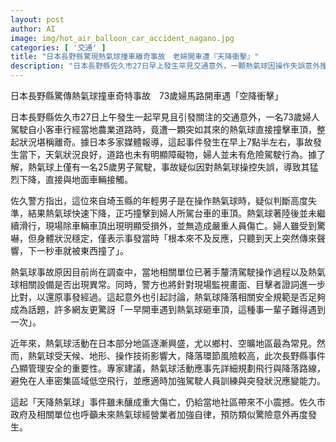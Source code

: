 ```yaml
---
layout: post
author: AI
image: img/hot_air_balloon_car_accident_nagano.jpg
categories: [ '交通' ]
title: "日本長野縣驚現熱氣球撞車離奇事故　老婦開車遭『天降衝擊』"
description: "日本長野縣佐久市27日早上發生罕見交通意外，一顆熱氣球因操作失誤意外撞上行駛中小客車車頂。73歲婦人僅受驚嚇，並無大礙。事故引發外界對熱氣球安全規範與管理的議論，相關單位已著手調查事發原因。"
---
```

日本長野縣驚傳熱氣球撞車奇特事故　73歲婦馬路開車遇「空降衝擊」

日本長野縣佐久市27日上午發生一起罕見且引發關注的交通意外，一名73歲婦人駕駛自小客車行經當地農業道路時，竟遭一顆突如其來的熱氣球直接撞擊車頂，整起狀況堪稱離奇。據日本多家媒體報導，這起事件發生在早上7點半左右，事故發生當下，天氣狀況良好，道路也未有明顯障礙物，婦人並未有危險駕駛行為。據了解，熱氣球上僅有一名25歲男子駕駛，事故疑似因對熱氣球操控失誤，導致其猛烈下降，直接與地面車輛接觸。

佐久警方指出，這位來自埼玉縣的年輕男子是在操作熱氣球時，疑似判斷高度失準，結果熱氣球快速下降，正巧撞擊到婦人所駕台車的車頂。熱氣球著陸後並未繼續滑行，現場除車輛車頂出現明顯受損外，並無造成嚴重人員傷亡。婦人雖受到驚嚇，但身體狀況穩定，僅表示事發當時「根本來不及反應，只聽到天上突然傳來聲響，下一秒車就被東西撞了」。

熱氣球事故原因目前尚在調查中，當地相關單位已著手釐清駕駛操作過程以及熱氣球相關設備是否出現異常。同時，警方也將針對現場監視畫面、目擊者證詞進一步比對，以還原事發經過。這起意外也引起討論，熱氣球降落相關安全規範是否足夠成為話題，許多網友更驚訝「一早開車遇到熱氣球砸車頂，這種事一輩子難得遇到一次」。

近年來，熱氣球活動在日本部分地區逐漸興盛，尤以鄉村、空曠地區最為常見。然而，熱氣球受天候、地形、操作技術影響大，降落環節風險較高，此次長野縣事件凸顯管理安全的重要性。專家建議，熱氣球活動應事先詳細規劃飛行與降落路線，避免在人車密集區域低空飛行，並應適時加強駕駛人員訓練與突發狀況應變能力。

這起「天降熱氣球」事件雖未釀成重大傷亡，仍給當地社區帶來不小震撼。佐久市政府及相關單位也呼籲未來熱氣球經營業者加強自律，預防類似驚險意外再度發生。